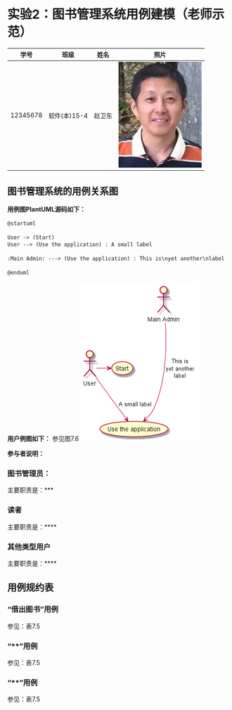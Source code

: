# 实验2：图书管理系统用例建模（老师示范）
|学号|班级|姓名|照片|
|:-------:|:-------------: | :----------:|:---:|
|12345678|软件(本)15-4|赵卫东|![flow1](../myself.jpg)|

## 图书管理系统的用例关系图

**用例图PlantUML源码如下：**

``` usecase
@startuml

User -> (Start)
User --> (Use the application) : A small label

:Main Admin: ---> (Use the application) : This is\nyet another\nlabel

@enduml
```

**用户例图如下：**
参见图7.6
![usecase](usecase.png)

**参与者说明：**

### 图书管理员：
主要职责是：***
### 读者
主要职责是：****
### 其他类型用户
主要职责是：****

## 用例规约表

### “借出图书”用例
参见：表7.5

### “**”用例
参见：表7.5

### “**”用例
参见：表7.5